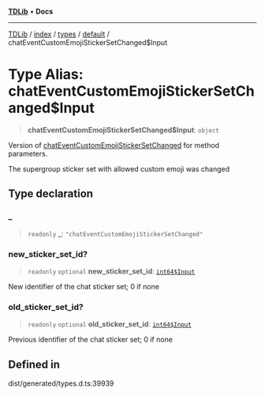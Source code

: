 [**TDLib**](../../../../../../README.md) • **Docs**

***

[TDLib](../../../../../../modules.md) / [index](../../../../../README.md) / [types](../../../README.md) / [default](../README.md) / chatEventCustomEmojiStickerSetChanged$Input

# Type Alias: chatEventCustomEmojiStickerSetChanged$Input

> **chatEventCustomEmojiStickerSetChanged$Input**: `object`

Version of [chatEventCustomEmojiStickerSetChanged](chatEventCustomEmojiStickerSetChanged.md) for method parameters.

The supergroup sticker set with allowed custom emoji was changed

## Type declaration

### \_

> `readonly` **\_**: `"chatEventCustomEmojiStickerSetChanged"`

### new\_sticker\_set\_id?

> `readonly` `optional` **new\_sticker\_set\_id**: [`int64$Input`](int64$Input-1.md)

New identifier of the chat sticker set; 0 if none

### old\_sticker\_set\_id?

> `readonly` `optional` **old\_sticker\_set\_id**: [`int64$Input`](int64$Input-1.md)

Previous identifier of the chat sticker set; 0 if none

## Defined in

dist/generated/types.d.ts:39939
